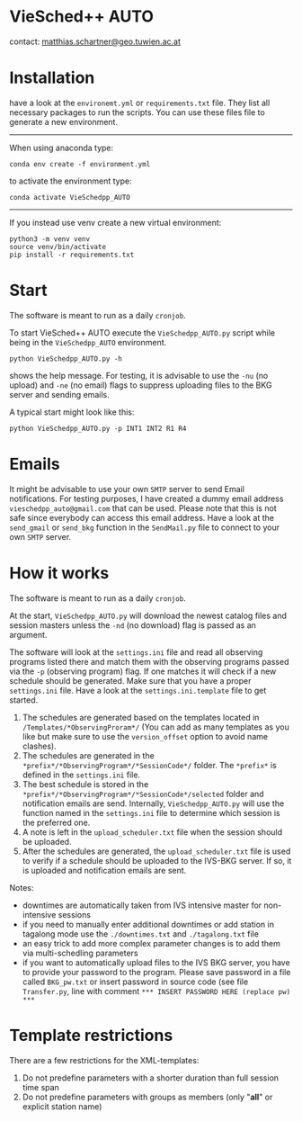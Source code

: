 # VieSched++ AUTO

contact: matthias.schartner@geo.tuwien.ac.at

# Installation

have a look at the `environemt.yml` or `requirements.txt` file. 
They list all necessary packages to run the scripts. 
You can use these files file to generate a new environment. 

-----

When using anaconda type:

    conda env create -f environment.yml 

to activate the environment type:

    conda activate VieSchedpp_AUTO 

-----

If you instead use venv create a new virtual environment:

    python3 -m venv venv
    source venv/bin/activate
    pip install -r requirements.txt    

# Start 

The software is meant to run as a daily `cronjob`. 

To start VieSched++ AUTO execute the `VieSchedpp_AUTO.py` script while being in the `VieSchedpp_AUTO` environment.

    python VieSchedpp_AUTO.py -h 

shows the help message. 
For testing, it is advisable to use the `-nu` (no upload) and `-ne` (no email) flags to suppress uploading files to the BKG server and sending emails. 

A typical start might look like this: 

    python VieSchedpp_AUTO.py -p INT1 INT2 R1 R4

# Emails

It might be advisable to use your own `SMTP` server to send Email notifications. 
For testing purposes, I have created a dummy email address `vieschedpp_auto@gmail.com` that can be used. 
Please note that this is not safe since everybody can access this email address. 
Have a look at the `send_gmail` or `send_bkg` function in the `SendMail.py` file to connect to your own `SMTP` server. 

#  How it works

The software is meant to run as a daily `cronjob`. 

At the start, `VieSchedpp_AUTO.py` will download the newest catalog files and session masters unless the `-nd` (no download) flag is passed as an argument. 

The software will look at the `settings.ini` file and read all observing programs listed there and match them with the observing programs passed via the `-p` (observing program) flag. If one matches it will check if a new schedule should be generated. 
Make sure that you have a proper `settings.ini` file. Have a look at the `settings.ini.template` file to get started. 

1. The schedules are generated based on the templates located in `/Templates/*ObservingProram*/` (You can add as many templates as you like but make sure to use the `version_offset` option to avoid name clashes).
2. The schedules are generated in the `*prefix*/*ObservingProgram*/*SessionCode*/` folder. The `*prefix*` is defined in the `settings.ini` file.
3. The best schedule is stored in the `*prefix*/*ObservingProgram*/*SessionCode*/selected` folder and notification emails are send. Internally, `VieSchedpp_AUTO.py` will use the function named in the `settings.ini` file to determine which session is the preferred one. 
4. A note is left in the `upload_scheduler.txt` file when the session should be uploaded.
5. After the schedules are generated, the `upload_scheduler.txt` file is used to verify if a schedule should be uploaded to the IVS-BKG server. If so, it is uploaded and notification emails are sent. 

Notes:

- downtimes are automatically taken from IVS intensive master for non-intensive sessions
- if you need to manually enter additional downtimes or add station in tagalong mode use the `./downtimes.txt` and `./tagalong.txt` file
- an easy trick to add more complex parameter changes is to add them via multi-schedling parameters
- if you want to automatically upload files to the IVS BKG server, you have to provide your password to the program. Please save password in a file called `BKG_pw.txt` or insert password in source code (see file `Transfer.py`, line with comment `*** INSERT PASSWORD HERE (replace pw) ***` 

# Template restrictions

There are a few restrictions for the XML-templates:

1. Do not predefine parameters with a shorter duration than full session time span
2. Do not predefine parameters with groups as members (only "__all__" or explicit station name) 



